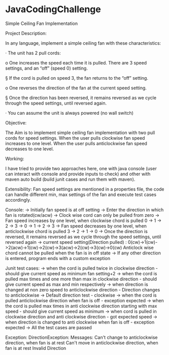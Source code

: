 # JavaCodingChallenge
Simple Ceiling Fan Implementation

Project Description:

In any language, implement a simple ceiling fan with these characteristics:

·         The unit has 2 pull cords:

o   One increases the speed each time it is pulled.  There are 3 speed settings, and an “off” (speed 0) setting. 

§  If the cord is pulled on speed 3, the fan returns to the “off” setting.

o   One reverses the direction of the fan at the current speed setting.

§  Once the direction has been reversed, it remains reversed as we cycle through the speed settings, until reversed again.

·         You can assume the unit is always powered (no wall switch)


Objective:

The Aim is to implement simple ceiling fan implementation with two pull cords for speed settings. 
When the user pulls clockwise fan speed increases to one level. When the user pulls anticlockwise fan speed decreases to one level.

Working:

I have tried to provide two approaches here, one with java console (user can interact with console and provide inputs to check) and other with maven auto build (build junit cases and run them with maven).

Extensibility: Fan speed settings are mentioned in a properties file, the code can handle different min, max settings of the fan and execute test cases accordingly.

Console: 
-> Initially fan speed is at off setting
-> Enter the direction in which fan is rotated(cw/acw)
-> Clock wise cord can only be pulled from zero
-> Fan speed increases by one level, when clockwise chord is pulled
   0 -> 1 -> 2 -> 3 -> 0 -> 1 -> 2 -> 3
-> Fan speed decreases by one level, when anticlockwise chord is pulled 
   3 -> 2 -> 1 -> 0
-> Once the direction is reversed, it remains reversed as we cycle through the speed settings, until reversed again
-> current speed setting(Direction pulled) : 0(cw)->1(cw)->2(acw)->1(cw)->2(cw)->3(acw)->2(cw)->3(cw)->0(cw)
   Anticlock wise chord cannot be pulled when the fan is in off state
-> If any other direction is entered, program ends with a custom exception

Junit test cases:
-> when the cord is pulled twice in clockwise direction - should give current speed as minimum fan setting+2
-> when the cord is pulled max times and one more than max in clockwise direction - should give current speed as max and min respectively
-> when direction is changed at non zero speed to anticlockwise direction - Direction changes to anticlockwise
-> Default direction test - clockwise
-> when the cord is pulled anticlockwise direction when fan is off - exception expected
-> when the cord is pulled max times in anti clockwise direction starting with max speed - should give current speed as minimum
-> when cord is pulled in clockwise direction and anti clockwise direction - got expected speed
-> when direction is changed to anti clockwise when fan is off - exception expected
-> All the test cases are passed

Exception:
DirectionException:
Messages: 
Can't change to anticlockwise direction, when fan is at rest
Can't move in anticlockwise direction, when fan is at rest
Invalid Direction


